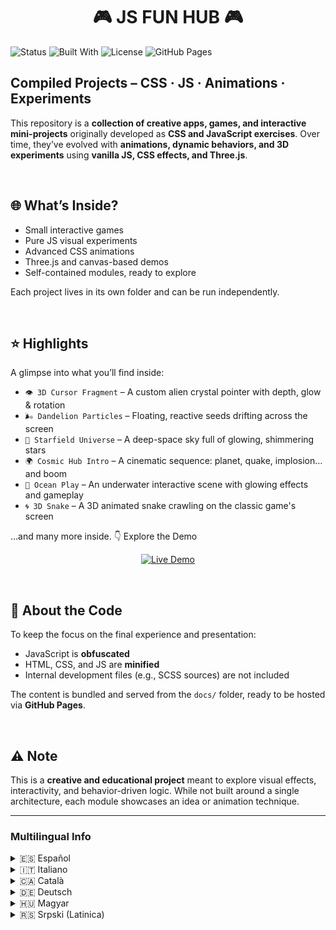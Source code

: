 <h1 align="center">🎮 JS FUN HUB 🎮</h1>

![Status](https://img.shields.io/badge/status-active-brightgreen.svg)
![Built With](https://img.shields.io/badge/built%20with-JavaScript%20%26%20CSS-blue)
![License](https://img.shields.io/badge/license-MIT-lightgrey)
![GitHub Pages](https://img.shields.io/badge/view%20demo-online-orange)

## Compiled Projects – CSS · JS · Animations · Experiments  

This repository is a **collection of creative apps, games, and interactive mini-projects** originally developed as **CSS and JavaScript exercises**. Over time, they’ve evolved with **animations, dynamic behaviors, and 3D experiments** using **vanilla JS, CSS effects, and Three.js**.

<br>

## 🌐 What’s Inside?

- Small interactive games  
- Pure JS visual experiments  
- Advanced CSS animations  
- Three.js and canvas-based demos  
- Self-contained modules, ready to explore  

Each project lives in its own folder and can be run independently.

<br>

## ⭐ Highlights

A glimpse into what you’ll find inside:

- `👁️ 3D Cursor Fragment` – A custom alien crystal pointer with depth, glow & rotation
- `🌬️ Dandelion Particles` – Floating, reactive seeds drifting across the screen
- `🌌 Starfield Universe` – A deep-space sky full of glowing, shimmering stars
- `🌍 Cosmic Hub Intro` – A cinematic sequence: planet, quake, implosion… and boom
- `🌊 Ocean Play` – An underwater interactive scene with glowing effects and gameplay  
- `🌀 3D Snake` – A 3D animated snake crawling on the classic game's screen

…and many more inside. 👇 Explore the Demo

<p align="center">
    <a href="https://sanyimo.github.io/js-fun-hub/">
    <img src="https://img.shields.io/badge/🎮%20LIVE%20DEMO-Click%20to%20View-orange?style=for-the-badge" alt="Live Demo" />
  </a>
</p>

<br>

## 🔐 About the Code

To keep the focus on the final experience and presentation:

- JavaScript is **obfuscated**
- HTML, CSS, and JS are **minified**
- Internal development files (e.g., SCSS sources) are not included

The content is bundled and served from the `docs/` folder, ready to be hosted via **GitHub Pages**.

<br>

## ⚠️ Note

This is a **creative and educational project** meant to explore visual effects, interactivity, and behavior-driven logic. While not built around a single architecture, each module showcases an idea or animation technique.

---

### Multilingual Info

<details>
<summary>🇪🇸 Español</summary>

Este repositorio reúne una **colección de aplicaciones, juegos y mini proyectos interactivos**, creados inicialmente como ejercicios de **CSS y JavaScript**, y ampliados con **animaciones, comportamientos dinámicos y pruebas 3D** usando **JavaScript puro, efectos CSS y Three.js**.

Está pensado como una experiencia visual y creativa, por eso el código ha sido **minificado y ofuscado**.

</details>

<details>
<summary>🇮🇹 Italiano</summary>

Questo repository raccoglie una **compilazione di applicazioni, giochi e mini-progetti interattivi**, nati come esercizi in **CSS e JavaScript**, poi arricchiti con **animazioni, comportamenti dinamici ed esperimenti 3D** tramite **JavaScript puro, effetti CSS e Three.js**.

Il codice è stato **minificato e offuscato** per dare risalto all’esperienza visiva e creativa.

</details>

<details>
<summary>🇨🇦 Català</summary>

Aquest repositori és una **compilació d'aplicacions, jocs i mini projectes interactius** creats com a exercicis de **CSS i JavaScript**, i desenvolupats amb **animacions, comportaments dinàmics i proves 3D** mitjançant **JS pur, efectes CSS i Three.js**.

El codi s’ha **minimitzat i ofuscat** per centrar-se en l’experiència visual i creativa.

</details>

<details>
<summary>🇩🇪 Deutsch</summary>

Dieses Repository enthält eine **Sammlung kreativer Apps, Spiele und interaktiver Miniprojekte**, die ursprünglich als **CSS- und JavaScript-Übungen** entwickelt und später mit **Animationen, dynamischem Verhalten und 3D-Experimenten** erweitert wurden – mit **Vanilla JS, CSS-Effekten und Three.js**.

Der Code wurde **minimiert und verschleiert**, um den Fokus auf das visuelle und kreative Erlebnis zu legen.

</details>

<details>
<summary>🇭🇺 Magyar</summary>

Ez a repó egy **alkalmazásokat, játékokat és interaktív mini-projekteket** tartalmazó kreatív gyűjtemény, amelyek eredetileg **CSS és JavaScript** gyakorlásként indultak. Idővel **animációkkal, dinamikus viselkedéssel és 3D kísérletekkel** bővültek, Vanilla JS, CSS effektek és Three.js segítségével.

A kód **minifikált és obfuszkált**, hogy a vizuális és kreatív élmény legyen a középpontban.

</details>

<details>
<summary>🇷🇸 Srpski (Latinica)</summary>

Ovaj repozitorijum je **kompilacija aplikacija, igara i interaktivnih mini-projekata**, prvobitno kreiranih kao vežbe iz **CSS-a i JavaScript-a**, kasnije proširenih sa **animacijama, dinamičkim ponašanjem i 3D eksperimentima** koristeći čist JS, CSS efekte i Three.js.

Kod je **minifikovan i obfuskiran** kako bi se naglasilo vizuelno i kreativno iskustvo.

</details>
